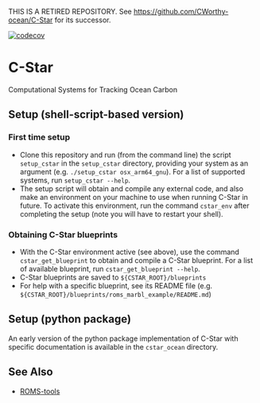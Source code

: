 THIS IS A RETIRED REPOSITORY.
See https://github.com/CWorthy-ocean/C-Star for its successor.


[![codecov](https://codecov.io/github/CWorthy-ocean/C-Star/graph/badge.svg?token=EGCZJ22RTC)](https://codecov.io/github/CWorthy-ocean/C-Star)
# C-Star
Computational Systems for Tracking Ocean Carbon

## Setup (shell-script-based version)
### First time setup
- Clone this repository and run (from the command line) the script `setup_cstar` in the `setup_cstar` directory, providing your system as an argument (e.g. `./setup_cstar osx_arm64_gnu`). For a list of supported systems, run `setup_cstar --help`.
- The setup script will obtain and compile any external code, and also make an environment on your machine to use when running C-Star in future. To activate this environment, run the command `cstar_env` after completing the setup (note you will have to restart your shell).

### Obtaining C-Star blueprints
- With the C-Star environment active (see above), use the command `cstar_get_blueprint` to obtain and compile a C-Star blueprint. For a list of available blueprint, run `cstar_get_blueprint --help`.
- C-Star blueprints are saved to `${CSTAR_ROOT}/blueprints`
- For help with a specific blueprint, see its README file (e.g. `${CSTAR_ROOT}/blueprints/roms_marbl_example/README.md`)

## Setup (python package)
An early version of the python package implementation of C-Star with specific documentation is available in the `cstar_ocean` directory.

## See Also
- [ROMS-tools](https://github.com/CWorthy-ocean/roms-tools)
